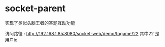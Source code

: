 # socket-parent
实现了类似头脑王者的答题互动功能

访问路径 : http://192.168.1.85:8080/socket-web/demo/togame/22  其中22 是用户id  
